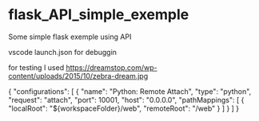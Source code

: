 # flask_API_simple_exemple
Some simple flask exemple using API

vscode launch.json for debuggin

for testing I used https://dreamstop.com/wp-content/uploads/2015/10/zebra-dream.jpg

{
    "configurations": [
        {
            "name": "Python: Remote Attach",
            "type": "python",
            "request": "attach",
            "port": 10001,
            "host": "0.0.0.0",
            "pathMappings": [
            {
                "localRoot": "${workspaceFolder}/web",
                "remoteRoot":  "/web"
            }
            ]
        }
    ]
}